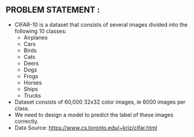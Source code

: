 ## PROBLEM STATEMENT : 
- CIFAR-10 is a dataset that consists of several images divided into the following 10 classes:
    - Airplanes
    - Cars
    - Birds
    - Cats
    - Deers
    - Dogs
    - Frogs
    - Horses
    - Ships
    - Trucks
- Dataset consists of 60,000 32x32 color images, ie 6000 images per class. 
- We need to design a model to predict the label of these images correctly. 
- Data Source: https://www.cs.toronto.edu/~kriz/cifar.html